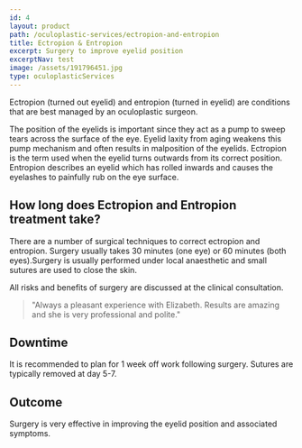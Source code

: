 ```yaml
---
id: 4
layout: product
path: /oculoplastic-services/ectropion-and-entropion
title: Ectropion & Entropion
excerpt: Surgery to improve eyelid position
excerptNav: test
image: /assets/191796451.jpg
type: oculoplasticServices
---
```


Ectropion (turned out eyelid) and entropion (turned in eyelid) are conditions that are best managed by an oculoplastic surgeon.

The position of the eyelids is important since they act as a pump to sweep tears across the surface of the eye. Eyelid laxity from aging weakens this pump mechanism and often results in malposition of the eyelids. Ectropion is the term used when the eyelid turns outwards from its correct position. Entropion describes an eyelid which has rolled inwards and causes the eyelashes to painfully rub on the eye surface.

## How long does Ectropion and Entropion treatment take?

There are a number of surgical techniques to correct ectropion and entropion. Surgery usually takes 30 minutes (one eye) or 60 minutes (both eyes).Surgery is usually performed under local anaesthetic and small sutures are used to close the skin.

All risks and benefits of surgery are discussed at the clinical consultation.

> "Always a pleasant experience with Elizabeth. Results are amazing and she is very professional and polite."

## Downtime

It is recommended to plan for 1 week off work following surgery. Sutures are typically removed at day 5-7.

## Outcome

Surgery is very effective in improving the eyelid position and associated symptoms.
